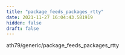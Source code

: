 ```yaml
---
title: "package_feeds_packages_rtty"
date: 2021-11-27 16:04:43.581919
hidden: false
draft: false
---
```


ath79/generic/package_feeds_packages_rtty


